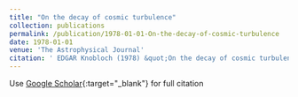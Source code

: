 ```yaml
---
title: "On the decay of cosmic turbulence"
collection: publications
permalink: /publication/1978-01-01-On-the-decay-of-cosmic-turbulence
date: 1978-01-01
venue: 'The Astrophysical Journal'
citation: ' EDGAR Knobloch (1978) &quot;On the decay of cosmic turbulence.&quot; <i>The Astrophysical Journal</i>. 221, 395--398.'
---
```

Use [Google Scholar](https://scholar.google.com/scholar?q=On+the+decay+of+cosmic+turbulence){:target="_blank"} for full citation